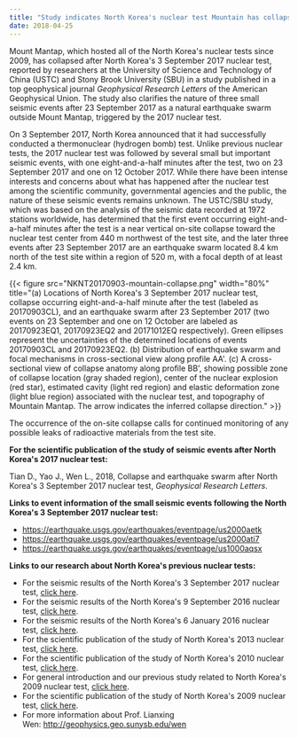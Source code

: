 ```yaml
---
title: "Study indicates North Korea's nuclear test Mountain has collapsed"
date: 2018-04-25
---
```


Mount Mantap, which hosted all of the North Korea's nuclear tests since
2009, has collapsed after North Korea's 3 September 2017 nuclear test,
reported by researchers at the University of Science and Technology of
China (USTC) and Stony Brook University (SBU) in a study published in a
top geophysical journal *Geophysical Research Letters* of the American
Geophysical Union. The study also clarifies the nature of three small
seismic events after 23 September 2017 as a natural earthquake swarm
outside Mount Mantap, triggered by the 2017 nuclear test.

On 3 September 2017, North Korea announced that it had successfully
conducted a thermonuclear (hydrogen bomb) test. Unlike previous nuclear
tests, the 2017 nuclear test was followed by several small but important
seismic events, with one eight-and-a-half minutes after the test, two on
23 September 2017 and one on 12 October 2017. While there have been
intense interests and concerns about what has happened after the nuclear
test among the scientific community, governmental agencies and the
public, the nature of these seismic events remains unknown. The USTC/SBU
study, which was based on the analysis of the seismic data recorded at
1972 stations worldwide, has determined that the first event occurring
eight-and-a-half minutes after the test is a near vertical on-site
collapse toward the nuclear test center from 440 m northwest of the test
site, and the later three events after 23 September 2017 are an
earthquake swarm located 8.4 km north of the test site within a region
of 520 m, with a focal depth of at least 2.4 km.

{{< figure src="NKNT20170903-mountain-collapse.png" width="80%" title="(a) Locations of North Korea's 3 September 2017 nuclear test, collapse occurring eight-and-a-half minute after the test (labeled as 20170903CL), and an earthquake swarm after 23 September 2017 (two events on 23 September and one on 12 October are labeled as 20170923EQ1, 20170923EQ2 and 20171012EQ respectively). Green ellipses represent the uncertainties of the determined locations of events 20170903CL and 20170923EQ2. (b) Distribution of earthquake swarm and focal mechanisms in cross-sectional view along profile AA'. (c) A cross-sectional view of collapse anatomy along profile BB', showing possible zone of collapse location (gray shaded region), center of the nuclear explosion (red star), estimated cavity (light red region) and elastic deformation zone (light blue region) associated with the nuclear test, and topography of Mountain Mantap. The arrow indicates the inferred collapse direction." >}}

The occurrence of the on-site collapse calls for continued monitoring of
any possible leaks of radioactive materials from the test site.

**For the scientific publication of the study of seismic events after
North Korea's 2017 nuclear test:**

Tian D., Yao J., Wen L., 2018, Collapse and earthquake swarm after North Korea's 3 September 2017 nuclear test, *Geophysical Research Letters*.

**Links to event information of the small seismic events following the
North Korea's 3 September 2017 nuclear test:**

-   https://earthquake.usgs.gov/earthquakes/eventpage/us2000aetk
-   https://earthquake.usgs.gov/earthquakes/eventpage/us2000ati7
-   https://earthquake.usgs.gov/earthquakes/eventpage/us1000aqsx

**Links to our research about North Korea's previous nuclear tests:**

-   For the seismic results of the North Korea's 3 September 2017
    nuclear test, [click here](http://seis.ustc.edu.cn/en/nk-nuclear-test-20170903/).
-   For the seismic results of the North Korea's 9 September 2016
    nuclear test, [click here](http://seis.ustc.edu.cn/en/nk-nuclear-test-20160909/).
-   For the seismic results of the North Korea's 6 January 2016 nuclear
    test, [click here](http://seis.ustc.edu.cn/en/nk-nuclear-test-20160106/).
-   For the scientific publication of the study of North Korea's 2013
    nuclear test, [click here](http://222.195.83.195/wen/Reprints/ZhangWen13GRL.pdf).
-   For the scientific publication of the study of North Korea's 2010
    nuclear test, [click here](http://srl.geoscienceworld.org/content/early/2014/11/13/02201401170.full).
-   For general introduction and our previous study related to North
    Korea's 2009 nuclear test, [click here](http://geophysics.geo.sunysb.edu/wen/NK/index_2009.html).
-   For the scientific publication of the study of North Korea's 2009
    nuclear test, [click here](http://srl.geoscienceworld.org/cgi/content/extract/81/1/26).
-   For more information about Prof. Lianxing Wen: http://geophysics.geo.sunysb.edu/wen

